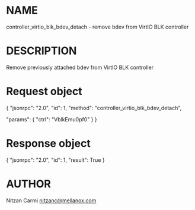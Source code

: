 # NAME

controller_virtio_blk_bdev_detach - remove bdev from VirtIO BLK controller

# DESCRIPTION

Remove previously attached bdev from VirtIO BLK controller

# Request object

{
  "jsonrpc": "2.0",
  "id": 1,
  "method": "controller_virtio_blk_bdev_detach",

  "params": {
    "ctrl": "VblkEmu0pf0"
  }
}

# Response object

{
  "jsonrpc": "2.0",
  "id": 1,
  "result": True
}


# AUTHOR

Nitzan Carmi <nitzanc@mellanox.com>
